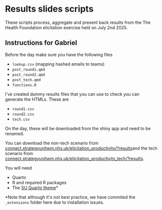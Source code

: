 # Results slides scripts

These scripts process, aggregate and present back results from the The Health Foundation elicitation exercise held on July 2nd 2025.

## Instructions for Gabriel

Before the day make sure you have the following files

- `lookup.csv` (mapping hashed emails to teams)
- `post_round1.qmd`
- `post_round2.qmd`
- `post_tech.qmd`
- `functions.R`

I've created dummy results files that you can use to check you can generate the HTMLs. These are

- `round1.csv`
- `round2.csv`
- `tech.csv`

On the day, these will be downloaded from the shiny app and need to be renamed.

You can download the non-tech scenario from [connect.strategyunitwm.nhs.uk/elicitation_productivity/?results](https://connect.strategyunitwm.nhs.uk/elicitation_productivity/?results/)and the tech scenario from [connect.strategyunitwm.nhs.uk/elicitation_productivity_tech/?results](https://connect.strategyunitwm.nhs.uk/elicitation_productivity_tech/?results).

You will need

- Quarto
- R and required R packages
- The [SU Quarto theme](https://github.com/The-Strategy-Unit/su-theme)*

*Note that although it's not best practice, we have commited the `_extensions` folder here due to installation issues.
